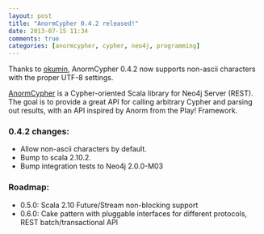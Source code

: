 ```yaml
---
layout: post
title: "AnormCypher 0.4.2 released!"
date: 2013-07-15 11:34
comments: true
categories: [anormcypher, cypher, neo4j, programming]
---
```

Thanks to [okumin](https://github.com/okumin), AnormCypher 0.4.2 now supports non-ascii characters with the proper UTF-8 settings.

[AnormCypher](http://anormcypher.org/) is a Cypher-oriented Scala library for Neo4j Server (REST). The goal is to provide a great API for calling arbitrary Cypher and parsing out results, with an API inspired by Anorm from the Play! Framework.

### 0.4.2 changes:

* Allow non-ascii characters by default.
* Bump to scala 2.10.2.
* Bump integration tests to Neo4j 2.0.0-M03

### Roadmap:

- 0.5.0: Scala 2.10 Future/Stream non-blocking support
- 0.6.0: Cake pattern with pluggable interfaces for different protocols, REST batch/transactional API

